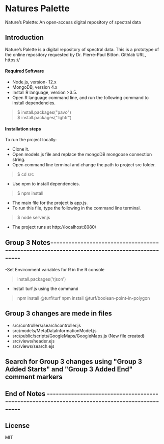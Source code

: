 # Natures Palette
Nature’s Palette: An open-access digital repository of spectral data
## Introduction
Nature’s Palette is a digital repository of spectral data.
This is a prototype of the online repository requested by Dr. Pierre-Paul Bitton.
Githlab URL, https://

#### Required Software
- Node.js, version- 12.x
- MongoDB, version 4.x
- Install R language, version >3.5.
- Open R language command line, and run the following command to install dependencies.
> $ install.packages("pavo") 
<br> $ install.packages("lightr")
#### Installation steps
To run the project locally:
- Clone it.
- Open models.js file and replace the mongoDB mongoose connection string.
- Open command line terminal and change the path to project src folder.
> $ cd src
- Use npm to install dependencies.
> $ npm install
- The main file for the project is app.js.
- To run this file, type the following in the command line terminal.
> $ node server.js
- The project runs at http://localhost:8080/

## Group 3 Notes--------------------------------------------------------------------------------------------
-Set Environment variables for R in the R console
> install.packages('rjson')

- Install turf.js using the command 
> npm install @turf/turf
> npm install @turf/boolean-point-in-polygon

## Group 3 changes are mede in files
- src/controllers/searchcontroller.js
- src/models/MetaDataInformationModel.js
- src/public/scripts/GoogleMaps/GoogleMaps.js (New file created)
- src/views/header.ejs
- src/views/search.ejs

## Search for Group 3 changes using "Group 3 Added Starts" and "Group 3 Added End" comment markers
## End of Notes ---------------------------------------------------------------------------------------------



License
----

MIT
